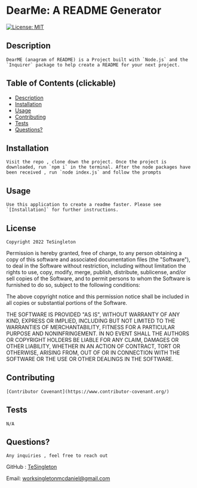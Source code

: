 
  
# DearMe: A README Generator

[![License: MIT](https://img.shields.io/badge/License-MIT-red.svg)](https://opensource.org/licenses/MIT)

## Description

    DearME (anagram of README) is a Project built with `Node.js` and the `Inquirer` package to help create a README for your next project. 

## Table of Contents (clickable)
     
 * [Description](#description)
 * [Installation](#installation)
 * [Usage](#usage)
 * [Contributing](#contributing)
 * [Tests](#tests)
 * [Questions?](#questions)
    
  ## Installation 
    Visit the repo , clone down the project. Once the project is downloaded, run `npm i` in the terminal. After the node packages have been received , run `node index.js` and follow the prompts

  ## Usage

    Use this application to create a readme faster. Please see `[Installation]` for further instructions.

  ## License
    
    Copyright 2022 TeSingleton

Permission is hereby granted, free of charge, to any person obtaining a copy of this software and associated documentation files (the "Software"), to deal in the Software without restriction, including without limitation the rights to use, copy, modify, merge, publish, distribute, sublicense, and/or sell copies of the Software, and to permit persons to whom the Software is furnished to do so, subject to the following conditions:

The above copyright notice and this permission notice shall be included in all copies or substantial portions of the Software.

THE SOFTWARE IS PROVIDED "AS IS", WITHOUT WARRANTY OF ANY KIND, EXPRESS OR IMPLIED, INCLUDING BUT NOT LIMITED TO THE WARRANTIES OF MERCHANTABILITY, FITNESS FOR A PARTICULAR PURPOSE AND NONINFRINGEMENT. IN NO EVENT SHALL THE AUTHORS OR COPYRIGHT HOLDERS BE LIABLE FOR ANY CLAIM, DAMAGES OR OTHER LIABILITY, WHETHER IN AN ACTION OF CONTRACT, TORT OR OTHERWISE, ARISING FROM, OUT OF OR IN CONNECTION WITH THE SOFTWARE OR THE USE OR OTHER DEALINGS IN THE SOFTWARE.
   

  ## Contributing

    [Contributor Covenant](https://www.contributor-covenant.org/) 

  ## Tests

    N/A

  ## Questions?

    Any inquiries , feel free to reach out

  GitHub : <a href="https://github.com/TeSingleton">TeSingleton</a>

  Email:  <a href="mailto:worksingletonmcdaniel@gmail.com">worksingletonmcdaniel@gmail.com</a>

 
    